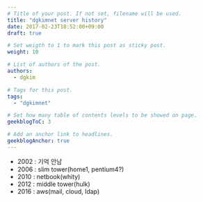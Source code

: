 ```yaml
---
# Title of your post. If not set, filename will be used.
title: "dgkimnet server history"
date: 2017-02-23T18:52:00+09:00
draft: true

# Set weigth to 1 to mark this post as sticky post.
weight: 10

# List of authors of the post.
authors:
  - dgkim

# Tags for this post.
tags:
  - "dgkimnet"

# Set how many table of contents levels to be showed on page.
geekblogToC: 3

# Add an anchor link to headlines.
geekblogAnchor: true
---
```


- 2002 : 기억 안남
- 2006 : slim tower(home1, pentium4?)
- 2010 : netbook(whity)
- 2012 : middle tower(hulk)
- 2016 : aws(mail, cloud, ldap)

